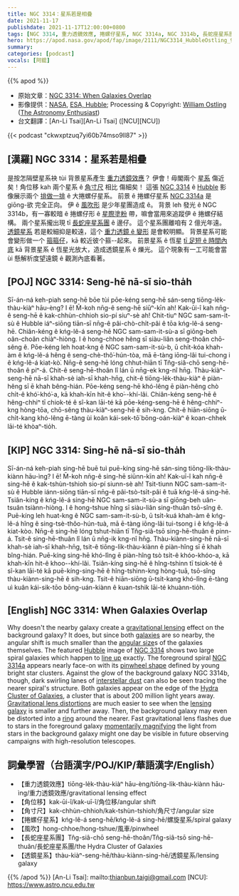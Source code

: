 ```yaml
---
title: NGC 3314：星系若是相疊
date: 2021-11-17
publishdate: 2021-11-17T12:00:00+0800
tags: [NGC 3314, 重力透鏡效應, 捲螺仔星系, NGC 3314a, NGC 3314b, 長蛇座星系團, 透鏡星系]
hero: https://apod.nasa.gov/apod/fap/image/2111/NGC3314_HubbleOstling_960.jpg
summary:
categories: [podcast]
vocals: [阿錕]
---
```


{{% apod %}}

- 原始文章：[NGC 3314: When Galaxies Overlap](https://apod.nasa.gov/apod/ap211117.html)
- 影像提供：[NASA](https://www.nasa.gov/), [ESA, Hubble](https://esahubble.org/); Processing & Copyright: [William Ostling](https://www.instagram.com/the_astronomy_enthusiast/) ([The Astronomy Enthusiast](https://theastroenthusiast.com/))
- 台文翻譯：[An-Li Tsai][An-Li Tsai] ([NCU][NCU])

{{< podcast "ckwxptzuq7yi60b74mso9ll87" >}}

## [漢羅] NGC 3314：星系若是相疊
是按怎隔壁星系袂 tùi 背景星系產生 [重力透鏡效應][gravitational lensing]？
伊會！毋閣兩个 [星系][galaxies] 傷近矣！角位移 kah 兩个星系 ê [角寸尺][angular size] 相比 傷細矣！
這張 [NGC 3314][NGC 3314] ê [Hubble][Hubble] 影像展示兩个 [排做一排][line up] ê 大捲螺仔星系。
前景 ê 捲螺仔星系 [NGC 3314a][NGC 3314a] 是 giōng-欲 完全正向。
伊 ê [風吹形][pinwheel shape] 是少年星團造成 ê。
背景 leh 發光 ê NGC 3314b，有一寡較暗 ê 捲螺仔形 ê [星際塗粉][interstellar dust] 帶，嘛會當用來追蹤伊 ê 捲螺仔結構。
兩个星系攏出現 tī [長蛇座星系團][Hydra Cluster of Galaxies] ê 邊仔。
這个星系團離咱有 2 億光年遠。
[透鏡星系][lensing galaxy] 若是較細抑是較遠，這个 [重力透鏡 ê 變形][Gravitational lens distortions t] 是會較明顯。
背景星系可能會變形做一个 [箍箍仔][ring]，kā 較近彼个箍--起來。
前景星系 ê 恆星 [tī 足短 ê 時間內底][momentarily magnifying] kā 背景星系 ê 恆星光放大，造成透鏡星系 ê 爍光。
這个現象有一工可能會當 ùi 懸解析度望遠鏡 ê 觀測內底看著。

## [POJ] NGC 3314: Seng-hē nā-sī sio-tha̍h
Sī-án-ná keh-piah seng-hē bōe tùi pōe-kéng seng-hē sán-seng tiōng-le̍k-thàu-kiàⁿ hāu-èng?
I ē! M̄-koh nn̄g-ê seng-hē siūⁿ-kīn ah! Kak-ūi-î kah nn̄g-ê seng-hē ê kak-chhùn-chhioh sio-pí siuⁿ-sè ah!
Chit-tiuⁿ NGC sam-sam-it-sù ê Hubble iáⁿ-siōng tiān-sī nn̄g-ê pâi-chò-chi̍t-pâi ê tōa kńg-lê-á seng-hē.
Chiân-kéng ê kńg-lê-á seng-hē NGC sam-sam-it-sù-a sī giōng-beh oân-choân chiàⁿ-hiòng.
I ê hong-chhoe hêng sī siàu-liân seng-thoân chō-sêng ê.
Pōe-kéng leh hoat-kng ê NGC sam-sam-it-sù-b, ū chi̍t-kóa khah-àm ê kńg-lê-á hêng ê seng-chè-thô͘-hún-tòa, mā ē-tàng iōng-lâi tui-chong i ê kńg-lê-á kiat-kò͘.
Nn̄g-ê seng-hē lóng chhut-hiān tī Tn̂g-siâ-chō seng-hē-thoân ê piⁿ-á.
Chit-ê seng-hē-thoân lî lán ū nn̄g-ek kng-nî hn̄g.
Thàu-kiàⁿ-seng-hē nā-sī khah-sè iah-sī khah-hn̄g, chit-ê tiōng-le̍k-thàu-kiàⁿ ê piàn-hêng sī ē khah bêng-hián.
Pōe-kéng seng-hē khó-lêng ē piàn-hêng chò chi̍t-ê khó͘-khó͘-a, kā khah-kīn hit-ê kho͘--khí-lâi.
Chiân-kéng seng-hē ê hêng-chhiⁿ tī chiok-té ê sî-kan lāi-té kā pōe-kéng-seng-hē ê hêng-chhiⁿ-kng hòng-tōa, chō-sêng thàu-kiàⁿ-seng-hē ê sih-kng.
Chit-ê hiān-siōng ū-chi̍t-kang khó-lêng ē-tàng ùi koân kái-sek-tō͘ bōng-oán-kiàⁿ ê koan-chhek lāi-té khòaⁿ-tio̍h.

## [KIP] NGC 3314: Sing-hē nā-sī sio-tha̍h
Sī-án-ná keh-piah sing-hē buē tuì puē-kíng sing-hē sán-sing tiōng-li̍k-thàu-kiànn hāu-ìng?
I ē! M̄-koh nn̄g-ê sing-hē siūnn-kīn ah! Kak-uī-î kah nn̄g-ê sing-hē ê kak-tshùn-tshioh sio-pí siunn-sè ah!
Tsit-tiunn NGC sam-sam-it-sù ê Hubble iánn-siōng tiān-sī nn̄g-ê pâi-tsò-tsi̍t-pâi ê tuā kńg-lê-á sing-hē.
Tsiân-kíng ê kńg-lê-á sing-hē NGC sam-sam-it-sù-a sī giōng-beh uân-tsuân tsiànn-hiòng.
I ê hong-tshue hîng sī siàu-liân sing-thuân tsō-sîng ê.
Puē-kíng leh huat-kng ê NGC sam-sam-it-sù-b, ū tsi̍t-kuá khah-àm ê kńg-lê-á hîng ê sing-tsè-thôo-hún-tuà, mā ē-tàng iōng-lâi tui-tsong i ê kńg-lê-á kiat-kòo.
Nn̄g-ê sing-hē lóng tshut-hiān tī Tn̂g-siâ-tsō sing-hē-thuân ê pinn-á.
Tsit-ê sing-hē-thuân lî lán ū nn̄g-ik kng-nî hn̄g.
Thàu-kiànn-sing-hē nā-sī khah-sè iah-sī khah-hn̄g, tsit-ê tiōng-li̍k-thàu-kiànn ê piàn-hîng sī ē khah bîng-hián.
Puē-kíng sing-hē khó-lîng ē piàn-hîng tsò tsi̍t-ê khóo-khóo-a, kā khah-kīn hit-ê khoo--khí-lâi.
Tsiân-kíng sing-hē ê hîng-tshinn tī tsiok-té ê sî-kan lāi-té kā puē-kíng-sing-hē ê hîng-tshinn-kng hòng-tuā, tsō-sîng thàu-kiànn-sing-hē ê sih-kng.
Tsit-ê hiān-siōng ū-tsi̍t-kang khó-lîng ē-tàng uì kuân kái-sik-tōo bōng-uán-kiànn ê kuan-tshik lāi-té khuànn-tio̍h.

## [English] NGC 3314: When Galaxies Overlap
Why doesn't the nearby galaxy create a [gravitational lensing][gravitational lensing] effect on the background galaxy?
It does, but since both [galaxies][galaxies] are so nearby, the angular shift is much smaller than the [angular size][angular size]s of the galaxies themselves.
The featured [Hubble][Hubble] image of [NGC 3314][NGC 3314] shows two large spiral galaxies which happen to [line up][line up] exactly.
The foreground spiral [NGC 3314a][NGC 3314a] appears nearly face-on with its [pinwheel shape][pinwheel shape] defined by young bright star clusters.
Against the glow of the background galaxy NGC 3314b, though, dark swirling lanes of [interstellar dust][interstellar dust] can also be seen tracing the nearer spiral's structure.
Both galaxies appear on the edge of the [Hydra Cluster of Galaxies][Hydra Cluster of Galaxies], a cluster that is about 200 million light years away.
[Gravitational lens distortions][Gravitational lens distortions e] are much easier to see when the [lensing galaxy][lensing galaxy] is smaller and further away.
Then, the background galaxy may even be distorted into a [ring][ring] around the nearer.
Fast gravitational lens flashes due to stars in the foreground galaxy [momentarily magnifying][momentarily magnifying] the light from stars in the background galaxy might one day be visible in future observing campaigns with high-resolution telescopes.

## 詞彙學習（台語漢字/POJ/KIP/華語漢字/English）
- 【重力透鏡效應】tiōng-le̍k-thàu-kiàⁿ hāu-èng/tiōng-li̍k-thàu-kiànn hāu-ìng/重力透鏡效應/gravitational lensing effect
- 【角位移】kak-ūi-î/kak-uī-î/角位移/angular shift
- 【角寸尺】kak-chhùn-chhioh/kak-tshùn-tshioh/角尺寸/angular size
- 【捲螺仔星系】kńg-lê-á seng-hē/kńg-lê-á sing-hē/螺旋星系/spiral galaxy
- 【風吹】hong-chhoe/hong-tshue/風車/pinwheel
- 【長蛇座星系團】Tn̂g-siâ-chō seng-hē-thoân/Tn̂g-siâ-tsō sing-hē-thuân/長蛇座星系團/the Hydra Cluster of Galaxies
- 【透鏡星系】thàu-kiàⁿ-seng-hē/thàu-kiànn-sing-hē/透鏡星系/lensing galaxy


{{% /apod %}}
[An-Li Tsai]: mailto:thianbun.taigi@gmail.com
[NCU]: https://www.astro.ncu.edu.tw

[gravitational lensing]:https://www.science.org.au/curious/space-time/gravitational-lensing
[galaxies]:https://spaceplace.nasa.gov/galaxy/en/
[angular size]:https://lonewolfonline.net/angular-size/
[Hubble]:https://www.nasa.gov/content/goddard/hubble-history-timeline
[NGC 3314]:https://en.wikipedia.org/wiki/NGC_3314
[line up]:https://i.redd.it/18w9o6xdiip21.jpg
[NGC 3314a]:https://ui.adsabs.harvard.edu/abs/2001AJ....122.1369K/abstract
[pinwheel shape]:https://apod.nasa.gov/apod/ap150614.html
[interstellar dust]:https://curator.jsc.nasa.gov/stardust/interstellardust.cfm
[Hydra Cluster of Galaxies]:https://apod.nasa.gov/apod/ap120512.html
[Gravitational lens distortions e]:https://apod.nasa.gov/apod/ap210823.html
[Gravitational lens distortions t]:https://apod.tw/daily/20210823/
[lensing galaxy]:https://www.reddit.com/r/Astronomy/comments/2peq2b/hey_guys_this_is_ngc_3314_according_to_nasa_this/
[ring]:https://apod.nasa.gov/apod/ap111221.html
[momentarily magnifying]:https://ui.adsabs.harvard.edu/abs/2003hst..prop.9977B/abstract
